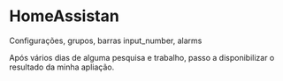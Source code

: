 # HomeAssistan
Configurações, grupos, barras input_number, alarms

Após vários dias de alguma pesquisa e trabalho, passo a disponibilizar  o resultado  da minha apliação.

